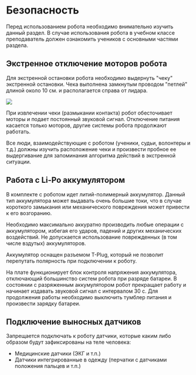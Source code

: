 # Безопасность

Перед использованием робота необходимо внимательно изучить данный раздел. В случае использования робота в учебном классе преподаватель должен ознакомить учеников с основными частями раздела.

## Экстренное отключение моторов робота

Для экстренной остановки робота необходимо выдернуть "чеку" экстренной остановки. Чека выполнена замкнутым проводом "петлей" длиной около 10 см. и располагается справа от лидара.

![](.gitbook/assets/IMG\_0715\_.jpeg)

При извлечении чеки (размыкании контакта) робот обесточивает моторы и подает постоянный звуковой сигнал. Отключение питания касается только моторов, другие системы робота продолжают работать.

Все люди, взаимодействующие с роботом (ученики, судьи, волонтеры и т.д.) должны изучить расположение чеки и произвести пробное ее выдергивание для запоминания алгоритма действий в экстренной ситуации.

## Работа с Li-Po аккумулятором

В комплекте с роботом идет литий-полимерный аккумулятор. Данный тип аккумулятора может выдавать очень большие токи, что в случае короткого замыкания или механического повреждения может привести к его возгоранию.

Необходимо максимально аккуратно производить любые операции с аккумулятором, избегая его ударов, падений и других механических воздействий. Не допускается использование поврежденных (в том числе вздутых) аккумуляторов.

Аккумулятор оснащен разъемом T-Plug, который не позволит перепутать полярность при подключении к роботу.

На плате функционирует блок контроля напряжения аккумулятора, отключающий большинство систем робота при разряде батареи. В состоянии с разряженным аккумулятором робот прекращает работу и начинает издавать звуковой сигнал с интервалом 30 с. Для продолжения работы необходимо выключить тумблер питания и произвести зарядку батареи.

## Подключение выносных датчиков

Запрещается подключать к роботу датчики, которые каким либо образом будут зафиксированы на теле человека:

* Медицинские датчики (ЭКГ и т.п.)
* Датчики интегрированные в одежду (перчатки с датчиками положения пальцев и т.п.)
